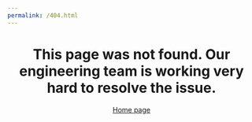 ```yaml
---
permalink: /404.html
---
```

<h1><center>This page was not found. Our engineering team is working very hard to resolve the issue.</center></h1>
<center><a href="https://www.upperarlingtonideaday.com">Home page</a></center>
